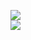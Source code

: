 [![](https://img.shields.io/badge/Made%20With-Github%20Spray-lightgrey.svg?style=for-the-badge&logo=github)](https://github.com/Annihil/github-spray#28380)  
[![](https://i.imgur.com/2DrTn0Z.gif)](https://github.com/Annihil/github-spray)